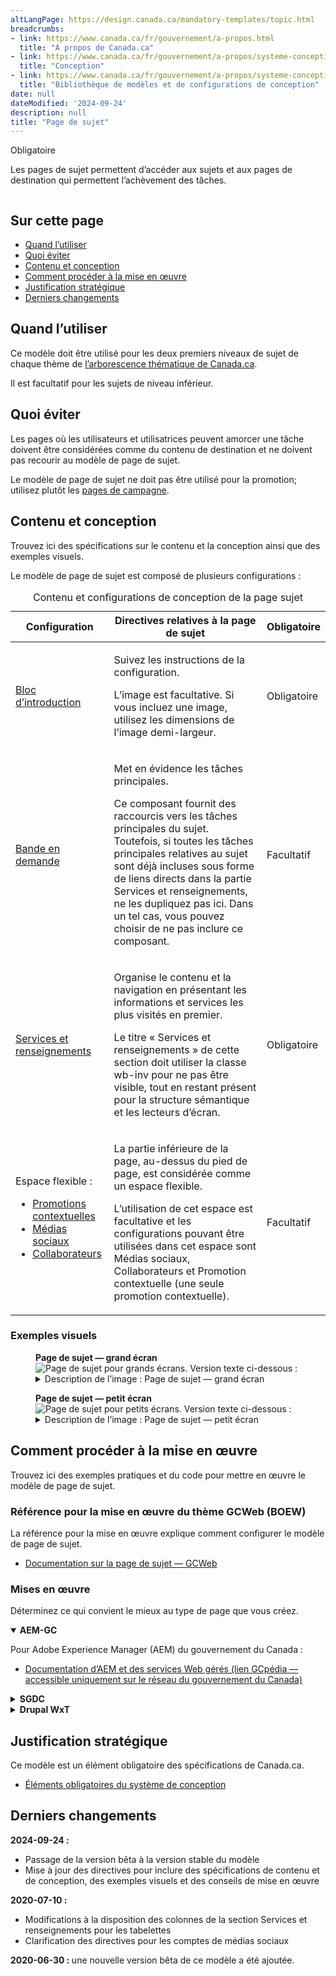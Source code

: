 ```yaml
---
altLangPage: https://design.canada.ca/mandatory-templates/topic.html
breadcrumbs:
- link: https://www.canada.ca/fr/gouvernement/a-propos.html
  title: "À propos de Canada.ca"
- link: https://www.canada.ca/fr/gouvernement/a-propos/systeme-conception.html
  title: "Conception"
- link: https://www.canada.ca/fr/gouvernement/a-propos/systeme-conception/bibliotheque-modeles.html
  title: "Bibliothèque de modèles et de configurations de conception"
date: null
dateModified: '2024-09-24'
description: null
title: "Page de sujet"
---
```


<p>
 <span class="label label-danger">
  Obligatoire
 </span>
</p>

<p>Les pages de sujet permettent d’accéder aux sujets et aux pages de destination qui permettent l’achèvement des tâches.</p>

<div class="pattern-demo mrgn-tp-lg mrgn-bttm-xl"><img src="../images/topic-page-crop-fr.png" class="img-responsive" alt="" /></div>

<section>
 <h2>Sur cette page</h2>
    <ul>
        <li><a href="#use">Quand l’utiliser</a></li>
        <li><a href="#avoid">Quoi éviter</a></li>
        <li><a href="#design">Contenu et conception</a></li>
        <li><a href="#implement">Comment procéder à la mise en œuvre</a></li>
        <li><a href="#research">Justification stratégique </a></li>
        <li><a href="#changes">Derniers changements</a></li>
    </ul>
</section>
<section>
     <h2 id="use">Quand l’utiliser</h2>
     <p>Ce modèle doit être utilisé pour les deux premiers niveaux de sujet de chaque thème de <a href="https://www.canada.ca/fr/gouvernement/a-propos/systeme-conception/arborescence-thematique-types-contenu.html#tree">l’arborescence thématique de Canada.ca</a>.</p>
     <p>Il est facultatif pour les sujets de niveau inférieur.</p>
</section>
<section>
     <h2 id="avoid">Quoi éviter</h2>
     <p>Les pages où les utilisateurs et utilisatrices peuvent amorcer une tâche doivent être considérées comme du contenu de destination et ne doivent pas recourir au modèle de page de sujet.</p>
     <p>Le modèle de page de sujet ne doit pas être utilisé pour la promotion; utilisez plutôt les <a href="../modeles-recommandes/pages-campagnes.html">pages de campagne</a>.</p>
</section>
<section>
     <h2 id="design">Contenu et conception</h2>
     <p>Trouvez ici des spécifications sur le contenu et la conception ainsi que des exemples visuels.</p>
     <p>Le modèle de page de sujet est composé de plusieurs configurations&nbsp;:</p>
     <div class="row mrgn-tp-lg">
            <div class="col-md-12">
                <div class="panel panel-default">
                    <table class="table table-striped" id="ilp-01" aria-live="polite">
                        <caption class="wb-inv">
                            Contenu et configurations de conception de la page sujet
                        </caption>
                        <thead>
                            <tr>
                                <th class="col-md-3">Configuration</th>
                                <th class="col-md-7">Directives relatives à la page de sujet</th>
                                <th class="col-md-2 text-center">Obligatoire</th>
                            </tr>
                        </thead>
                        <tbody>
                            <tr>
                                <td><a href="../configurations-conception-communes/bloc-introduction.html">Bloc d’introduction</a></td>
                                <td>
                                    <p>Suivez les instructions de la configuration.</p>
                                    <p>L’image est facultative. Si vous incluez une image, utilisez les dimensions de l’image demi-largeur.</p>
                                </td>
                                <td class="text-center"><span class="far fa-check-circle text-success"></span><span class="wb-inv"> Obligatoire</span></td>
                            </tr>
                            <tr>
                                <td><a href="../configurations-conception-communes/en-demande.html">Bande en demande</a></td>
                                <td>
                                    <p>Met en évidence les tâches principales.</p>
                                    <p>Ce composant fournit des raccourcis vers les tâches principales du sujet. Toutefois, si toutes les tâches principales relatives au sujet sont déjà incluses sous forme de liens directs dans la partie Services et renseignements, ne les dupliquez pas ici. Dans un tel cas, vous pouvez choisir de ne pas inclure ce composant.</p>
                                </td>
                               <td class="text-center">Facultatif</td>
                            </tr>
                            <tr>
                                <td><a href="../configurations-conception-communes/services-renseignements.html">Services et renseignements</a></td>
                                <td>
                                <p>Organise le contenu et la navigation en présentant les informations et services les plus visités en premier.</p>
                                <p>Le titre « Services et renseignements » de cette section doit utiliser la classe wb-inv pour ne pas être visible, tout en restant présent pour la structure sémantique et les lecteurs d’écran.</p>
                                </td>
                                <td class="text-center"><span class="far fa-check-circle text-success"></span><span class="wb-inv"> Obligatoire</span></td>
                            </tr>
                            <tr>
                                <td>
                                    Espace flexible&nbsp;:<br />
                                    <ul>
                                        <li><a href="../configurations-conception-communes/vignettes-promotionnelles.html">Promotions contextuelles</a></li>
                                        <li><a href="../configurations-conception-communes/bloc-medias-sociaux.html">Médias sociaux</a></li>
                                        <li><a href="../configurations-conception-communes/collaborateurs.html">Collaborateurs</a></li>
                                    </ul>
                                </td>
                                <td>
                                    <p>La partie inférieure de la page, au-dessus du pied de page, est considérée comme un espace flexible.</p>
                                    <p>L’utilisation de cet espace est facultative et les configurations pouvant être utilisées dans cet espace sont Médias sociaux, Collaborateurs et Promotion contextuelle (une seule promotion contextuelle).</p>
                                </td>
                                <td class="text-center">Facultatif</td>
                            </tr>
                        </tbody>
                    </table>
                </div>
            </div>
        </div>
 <h3>Exemples visuels 
</h3>
        <div class="pattern-demo mrgn-tp-md mrgn-bttm-md">
            <figure class="mrgn-tp-md mrgn-bttm-lg">
                <figcaption><b>Page de sujet — grand écran</b></figcaption>
                <img src="../images/topic-page-large-fr.png" class="img-responsive" alt="Page de sujet pour grands écrans. Version texte ci-dessous&nbsp;:" />
                <details>
                    <summary>Description de l’image&nbsp;: Page de sujet — grand écran</summary>
                    <p>La page de sujet commence par un bloc d’introduction. Le [titre du sujet] est affiché dans le style standard H1 de Canada.ca. Après cela, 1 à 2 phrases décrivent les sujets et les principales tâches accessibles sur la page. À droite se trouve une image avec des dimensions de 520 px sur 200 px.</p>
                    <p>Sous le bloc d’introduction se trouve une bande En demande avec deux colonnes de liens (trois dans chaque rangée). Les liens mènent aux tâches principales.</p>
                    <p>En dessous de la bande En demande se trouve la configuration Services et renseignements. Il s’agit de trois colonnes, avec trois sujets dans chaque colonne. Le sujet commence par un titre sous forme d’hyperlien, suivi d’une description. Les instructions pour la description sont les suivantes&nbsp;: utilisez des verbes d’action ou énumérez simplement des mots-clés pour résumer les informations ou les tâches qui peuvent être accomplies sur la page à laquelle le lien renvoie.</p>
                    <p>Une promotion contextuelle se trouve sous la configuration Services et renseignements. Elle comprend une image positionnée à gauche, dont les dimensions sont de 360 px sur 203 px. À droite de l’image se trouve un titre en hyperlien pour l’élément vedette, suivi d’une brève description de celui-ci.</p>
                    <p>À droite de la promotion contextuelle se trouve le composant Médias sociaux. Son titre est «&nbsp;Dans les médias sociaux&nbsp;». Il comprend cinq icônes&nbsp;: Facebook, X, YouTube, Instagram, LinkedIn. À côté de chaque icône se trouve le nom du compte en hyperlien. Sous les icônes se trouve un lien intitulé «&nbsp;D’autres moyens de rester en contact&nbsp;». </p>
                    <p>En bas de la page, juste au-dessus du champ «&nbsp;Date de modification&nbsp;» et du pied de page, se trouve la configuration Collaborateurs. Elle est alignée à gauche. Elle est composée du texte «&nbsp;De&nbsp;:&nbsp;» suivi d’un hyperlien intitulé «&nbsp;[Ministère ou organisme]&nbsp;», le tout étant présenté horizontalement.</p> 
               </details>
               </figure>
        </div>
                <div class="pattern-demo mrgn-tp-md mrgn-bttm-md">
            <figure class="mrgn-tp-md mrgn-bttm-lg">
                <figcaption><b>Page de sujet — petit écran</b></figcaption>
                <img src="../images/topic-page-sm-fr.png" class="img-responsive" alt="Page de sujet pour petits écrans. Version texte ci-dessous&nbsp;:" />
                <details>
                    <summary>Description de l’image&nbsp;: Page de sujet — petit écran</summary>
                    <p>La page de sujet commence par un bloc d’introduction. Le [titre du sujet] est affiché dans le style standard H1 de Canada.ca. Après cela, 1 à 2 phrases décrivent les sujets et les principales tâches accessibles sur la page.</p>
                    <p>Sous le bloc d’introduction se trouve une bande En demande avec une colonne de liens (six au total). Les liens mènent aux tâches principales.</p>
                    <p>En dessous de la bande En demande se trouve la configuration Services et renseignements. Il s’agit d’une colonne, avec neuf sujets au total. Le sujet commence par un titre sous forme d’hyperlien, suivi d’une description. Les instructions pour la description sont les suivantes&nbsp;: utilisez des verbes d’action ou énumérez simplement des mots-clés pour résumer les informations ou les tâches qui peuvent être accomplies sur la page à laquelle le lien renvoie.</p>
                    <p>Une promotion contextuelle se trouve sous la configuration Services et renseignements. L’image de la promotion apparaît en premier, avec des dimensions de 360 px sur 203 px. En dessous de l’image se trouve un titre en hyperlien pour l’élément vedette, suivi d’une brève description de celui-ci.</p>
                    <p>En dessous de la promotion contextuelle se trouve le composant Médias sociaux. Son titre est «&nbsp;Dans les médias sociaux&nbsp;». Il comprend cinq icônes&nbsp;: Facebook, X, YouTube, Instagram, LinkedIn. À côté de chaque icône se trouve le nom du compte en hyperlien. Sous les icônes se trouve un lien intitulé «&nbsp;D’autres moyens de rester en contact&nbsp;».</p>
                    <p>En bas de la page, juste au-dessus du champ «&nbsp;Date de modification&nbsp;» et du pied de page, se trouve la configuration Collaborateurs. Elle est alignée à gauche. Elle est composée du texte «&nbsp;De&nbsp;:&nbsp;» suivi d’un hyperlien intitulé «&nbsp;[Ministère ou organisme]&nbsp;», le tout étant présenté verticalement.</p> 
               </details>
               </figure>
        </div>
<section>
<section>
     <h2 id="implement">Comment procéder à la mise en œuvre</h2>
        <p>Trouvez ici des exemples pratiques et du code pour mettre en œuvre le modèle de page de sujet.</p>
        <h3>Référence pour la mise en œuvre du thème GCWeb (BOEW)</h3>
        <p>La référence pour la mise en œuvre explique comment configurer le modèle de page de sujet.</p>
        <ul>
            <li><a href="https://wet-boew.github.io/GCWeb/templates/topic/topic-doc-fr.html">Documentation sur la page de sujet — GCWeb</a></li>
        </ul>
        <h3>Mises en œuvre</h3>
        <p>Déterminez ce qui convient le mieux au type de page que vous créez.</p>
        <div class="row">
            <div class="col-md-8">
                <div class="wb-tabs mrgn-tp-lg">
                    <div class="tabpanels">
                        <details id="004" open="open">
                            <summary><strong>AEM-GC</strong></summary>
                            <p class="mrgn-tp-lg">Pour Adobe Experience Manager (AEM) du gouvernement du Canada&nbsp;:</p>
                            <ul>
                                <li>
                                    <a href="https://www.gcpedia.gc.ca/wiki/Documentation_d%27AEM_spécifique_au_GC_6.5">
                                        Documentation d’AEM et des services Web gérés (lien GCpédia — accessible uniquement sur le réseau du gouvernement du Canada)
                                    </a>
                                </li>
                            </ul>
                        </details>
                        <details id="005">
                            <summary><strong>SGDC</strong></summary>
                            <p class="mrgn-tp-lg">Pour la solution de gabarits à déploiement centralisé (SGDC)&nbsp;:</p>
                            <ul>
                                <li><a href="https://cenw-wscoe.github.io/sgdc-cdts/docs/index-fr.html">Documentation de la SGDC</a></li>
                            </ul>
                        </details>
                        <details id="006">
                            <summary><strong>Drupal WxT</strong></summary>
                            <p class="mrgn-tp-lg">Pour Drupal WxT&nbsp;:</p>
                            <ul>
                                <li><a href="https://drupalwxt.github.io/">Documentation de Drupal WxT (en anglais seulement)</a></li>
                            </ul>
                        </details>
                    </div>
                </div>
            </div>
        </div>
</section>
<section>
     <h2 id="research">Justification stratégique</h2>
     <p>Ce modèle est un élément obligatoire des spécifications de Canada.ca.</p>
     <ul>
          <li><a href="https://conception.canada.ca/specifications/elements-obligatoires.html">Éléments obligatoires du système de conception</a></li>
     </ul>
</section>
<section>
 <h2 id="changes">
  Derniers changements
 </h2>
 <p>
  <strong>
   2024-09-24&nbsp;:
  </strong>
 </p>
 <ul>
  <li>
   Passage de la version bêta à la version stable du modèle
  </li>
  <li>
   Mise à jour des directives pour inclure des spécifications de contenu et de conception, des exemples visuels et des conseils de mise en œuvre
  </li>
 </ul>
 <p>
  <strong>
   2020-07-10&nbsp;:
  </strong>
 </p>
 <ul>
  <li>
   Modifications à la disposition des colonnes de la section Services et renseignements pour les tabelettes
  </li>
  <li>
   Clarification des directives pour les comptes de médias sociaux
  </li>
 </ul>
 <p>
  <strong>
   2020-06-30&nbsp;:
  </strong>
  une nouvelle version bêta de ce modèle a été ajoutée.
 </p>
</section>
